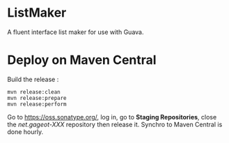 # ListMaker

A fluent interface list maker for use with Guava.

# Deploy on Maven Central

Build the release :

	mvn release:clean
	mvn release:prepare
	mvn release:perform
	
Go to https://oss.sonatype.org/, log in, go to **Staging Repositories**, close the *net.gageot-XXX* repository then release it.
Synchro to Maven Central is done hourly.